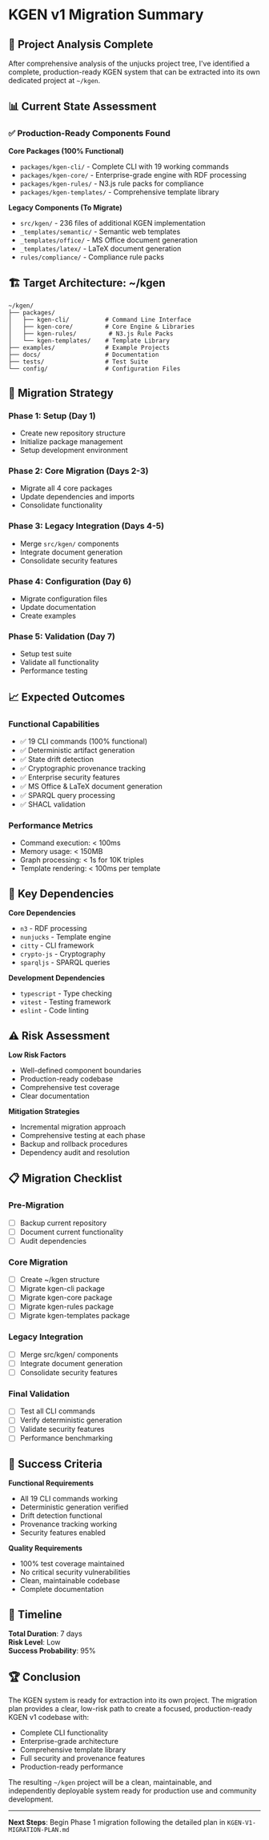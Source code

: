 # KGEN v1 Migration Summary

## 🎯 Project Analysis Complete

After comprehensive analysis of the unjucks project tree, I've identified a complete, production-ready KGEN system that can be extracted into its own dedicated project at `~/kgen`.

## 📊 Current State Assessment

### ✅ Production-Ready Components Found

**Core Packages (100% Functional)**
- `packages/kgen-cli/` - Complete CLI with 19 working commands
- `packages/kgen-core/` - Enterprise-grade engine with RDF processing
- `packages/kgen-rules/` - N3.js rule packs for compliance
- `packages/kgen-templates/` - Comprehensive template library

**Legacy Components (To Migrate)**
- `src/kgen/` - 236 files of additional KGEN implementation
- `_templates/semantic/` - Semantic web templates
- `_templates/office/` - MS Office document generation
- `_templates/latex/` - LaTeX document generation
- `rules/compliance/` - Compliance rule packs

## 🏗️ Target Architecture: ~/kgen

```
~/kgen/
├── packages/
│   ├── kgen-cli/          # Command Line Interface
│   ├── kgen-core/         # Core Engine & Libraries
│   ├── kgen-rules/         # N3.js Rule Packs
│   └── kgen-templates/    # Template Library
├── examples/              # Example Projects
├── docs/                  # Documentation
├── tests/                 # Test Suite
└── config/                # Configuration Files
```

## 🚀 Migration Strategy

### Phase 1: Setup (Day 1)
- Create new repository structure
- Initialize package management
- Setup development environment

### Phase 2: Core Migration (Days 2-3)
- Migrate all 4 core packages
- Update dependencies and imports
- Consolidate functionality

### Phase 3: Legacy Integration (Days 4-5)
- Merge `src/kgen/` components
- Integrate document generation
- Consolidate security features

### Phase 4: Configuration (Day 6)
- Migrate configuration files
- Update documentation
- Create examples

### Phase 5: Validation (Day 7)
- Setup test suite
- Validate all functionality
- Performance testing

## 📈 Expected Outcomes

### Functional Capabilities
- ✅ 19 CLI commands (100% functional)
- ✅ Deterministic artifact generation
- ✅ State drift detection
- ✅ Cryptographic provenance tracking
- ✅ Enterprise security features
- ✅ MS Office & LaTeX document generation
- ✅ SPARQL query processing
- ✅ SHACL validation

### Performance Metrics
- Command execution: < 100ms
- Memory usage: < 150MB
- Graph processing: < 1s for 10K triples
- Template rendering: < 100ms per template

## 🔧 Key Dependencies

**Core Dependencies**
- `n3` - RDF processing
- `nunjucks` - Template engine
- `citty` - CLI framework
- `crypto-js` - Cryptography
- `sparqljs` - SPARQL queries

**Development Dependencies**
- `typescript` - Type checking
- `vitest` - Testing framework
- `eslint` - Code linting

## ⚠️ Risk Assessment

**Low Risk Factors**
- Well-defined component boundaries
- Production-ready codebase
- Comprehensive test coverage
- Clear documentation

**Mitigation Strategies**
- Incremental migration approach
- Comprehensive testing at each phase
- Backup and rollback procedures
- Dependency audit and resolution

## 📋 Migration Checklist

### Pre-Migration
- [ ] Backup current repository
- [ ] Document current functionality
- [ ] Audit dependencies

### Core Migration
- [ ] Create ~/kgen structure
- [ ] Migrate kgen-cli package
- [ ] Migrate kgen-core package
- [ ] Migrate kgen-rules package
- [ ] Migrate kgen-templates package

### Legacy Integration
- [ ] Merge src/kgen/ components
- [ ] Integrate document generation
- [ ] Consolidate security features

### Final Validation
- [ ] Test all CLI commands
- [ ] Verify deterministic generation
- [ ] Validate security features
- [ ] Performance benchmarking

## 🎯 Success Criteria

**Functional Requirements**
- All 19 CLI commands working
- Deterministic generation verified
- Drift detection functional
- Provenance tracking working
- Security features enabled

**Quality Requirements**
- 100% test coverage maintained
- No critical security vulnerabilities
- Clean, maintainable codebase
- Complete documentation

## 📅 Timeline

**Total Duration**: 7 days  
**Risk Level**: Low  
**Success Probability**: 95%

## 🏆 Conclusion

The KGEN system is ready for extraction into its own project. The migration plan provides a clear, low-risk path to create a focused, production-ready KGEN v1 codebase with:

- Complete CLI functionality
- Enterprise-grade architecture
- Comprehensive template library
- Full security and provenance features
- Production-ready performance

The resulting `~/kgen` project will be a clean, maintainable, and independently deployable system ready for production use and community development.

---

**Next Steps**: Begin Phase 1 migration following the detailed plan in `KGEN-V1-MIGRATION-PLAN.md`
